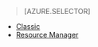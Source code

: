 > [AZURE.SELECTOR]
- [Classic](../articles/virtual-machines/troubleshoot-deployment-new-vm-classic.md)
- [Resource Manager](../articles/virtual-machines/troubleshoot-deployment-new-vm-arm.md)
